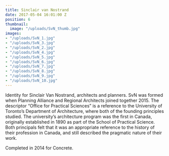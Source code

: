 ```yaml
---
title: Sinclair van Nostrand
date: 2017-05-04 16:01:00 Z
position: 6
thumbnail:
  image: "/uploads/SvN_thumb.jpg"
images:
- "/uploads/SvN_1.jpg"
- "/uploads/SvN_3.jpg"
- "/uploads/SvN_2.jpg"
- "/uploads/SvN_4.jpg"
- "/uploads/SvN_5.jpg"
- "/uploads/SvN_6.jpg"
- "/uploads/SvN_7.jpg"
- "/uploads/SvN_8.jpg"
- "/uploads/SvN_9.jpg"
- "/uploads/SvN_10.jpg"
---
```


Identity for Sinclair Van Nostrand, architects and planners. SvN was formed when Planning Alliance and Regional Architects joined together 2015. The descriptor “Office for Practical Sciences” is a reference to the University of Toronto’s Department of Architecture, where both of the founding principles studied. The university’s architecture program was the first in Canada, originally established in 1890 as part of the School of Practical Science. Both principals felt that it was an appropriate reference to the history of their profession in Canada, and still described the pragmatic nature of their work. 

Completed in 2014 for Concrete.